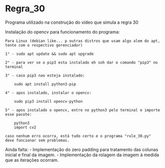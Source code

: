 # Regra_30
Programa utilizado na construção do vídeo que simula a regra 30

Instalação do opencv para funcionamento do programa:

    Para Linux (debian like... p outras distros que usam algo alem do apt, tente com o respectivo gerenciador)

    1° - sudo apt update && sudo apt upgrade

    2° - para ver se o pip3 esta instalado eh soh dar o comando "pip3" no terminal

    3° - caso pip3 nao esteja instalado:

        sudo apt install python3-pip

    4° - apos instalado, instalar o opencv:

        sudo pip3 install opencv-python

    5° - apos instalado o opencv, entre no python3 pelo terminal e importe esse pacote:

        python3
        import cv2

    caso nenhum erro ocorra, está tudo certo e o programa "rule_30.py" deve funcionar sem problemas.
   
Ainda falta:
    - Implementação do zero padding para tratamento das colunas inicial e final da imagem.
    - Implementação da rolagem da imagem à medida que as iterações ocorram.
